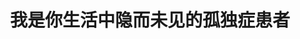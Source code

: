 ---
title: 我是你生活中隐而未见的孤独症患者
tags: [Aspie, 孤独症谱系, ASD, Austim, 孤独]
color: warning
description: 我有孤独症谱系障碍，但是我和你一样，爱家人，爱朋友，爱这世间一切的美好。我并非冷酷无情，也并不麻木不仁；相反，我的内心非常敏感。我有独特的爱好，喜欢独处，但这不意味着我讨厌你。
external_url: http://mp.weixin.qq.com/s?__biz=MzIyMzgyMjY5NQ==&amp;mid=2247484005&amp;idx=1&amp;sn=f25cbbefae27648bd6f0bb46d03862be&amp;chksm=e819146ddf6e9d7b64006e986efc0c370fd47c06f41322635691c185ef72069574abd8916688&amp;scene=27#wechat_redirect
---